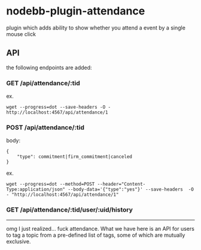 # nodebb-plugin-attendance
plugin which adds ability to show whether you attend a event by a single mouse click


## API

the following endpoints are added:

### GET /api/attendance/:tid 

ex. 

	wget --progress=dot --save-headers -O - http://localhost:4567/api/attendance/1
	
### POST /api/attendance/:tid

body:

	{
		"type": commitment|firm_commitment|canceled
	}
	

ex.

	wget --progress=dot --method=POST --header="Content-Type:application/json" --body-data='{"type":"yes"}' --save-headers  -O - "http://localhost:4567/api/attendance/1"

### GET /api/attendance/:tid/user/:uid/history



----

omg I just realized… 
fuck attendance. What we have here is an API for users to tag a topic from a pre-defined list of tags, some of which are mutually exclusive.
